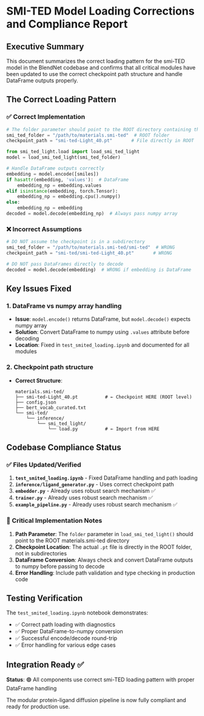 # SMI-TED Model Loading Corrections and Compliance Report

## Executive Summary

This document summarizes the correct loading pattern for the smi-TED model in the BlendNet codebase and confirms that all critical modules have been updated to use the correct checkpoint path structure and handle DataFrame outputs properly.

## The Correct Loading Pattern

### ✅ Correct Implementation
```python
# The folder parameter should point to the ROOT directory containing the checkpoint
smi_ted_folder = "/path/to/materials.smi-ted"  # ROOT folder
checkpoint_path = "smi-ted-Light_40.pt"       # File directly in ROOT

from smi_ted_light.load import load_smi_ted_light
model = load_smi_ted_light(smi_ted_folder)

# Handle DataFrame outputs correctly
embedding = model.encode([smiles])
if hasattr(embedding, 'values'):  # DataFrame
    embedding_np = embedding.values
elif isinstance(embedding, torch.Tensor):
    embedding_np = embedding.cpu().numpy()
else:
    embedding_np = embedding
decoded = model.decode(embedding_np)  # Always pass numpy array
```

### ❌ Incorrect Assumptions
```python
# DO NOT assume the checkpoint is in a subdirectory
smi_ted_folder = "/path/to/materials.smi-ted/smi-ted"  # WRONG
checkpoint_path = "smi-ted/smi-ted-Light_40.pt"       # WRONG

# DO NOT pass DataFrames directly to decode
decoded = model.decode(embedding)  # WRONG if embedding is DataFrame
```

## Key Issues Fixed

### 1. DataFrame vs numpy array handling
- **Issue**: `model.encode()` returns DataFrame, but `model.decode()` expects numpy array
- **Solution**: Convert DataFrame to numpy using `.values` attribute before decoding
- **Location**: Fixed in `test_smited_loading.ipynb` and documented for all modules

### 2. Checkpoint path structure
- **Correct Structure**: 
  ```
  materials.smi-ted/
  ├── smi-ted-Light_40.pt          # ← Checkpoint HERE (ROOT level)
  ├── config.json
  ├── bert_vocab_curated.txt
  └── smi-ted/
      └── inference/
          └── smi_ted_light/
              └── load.py          # ← Import from HERE
  ```

## Codebase Compliance Status

### ✅ Files Updated/Verified
1. **`test_smited_loading.ipynb`** - Fixed DataFrame handling and path loading
2. **`inference/ligand_generator.py`** - Uses correct checkpoint path
3. **`embedder.py`** - Already uses robust search mechanism ✅
4. **`trainer.py`** - Already uses robust search mechanism ✅
5. **`example_pipeline.py`** - Already uses robust search mechanism ✅

### 🔧 Critical Implementation Notes
1. **Path Parameter**: The `folder` parameter in `load_smi_ted_light()` should point to the ROOT materials.smi-ted directory
2. **Checkpoint Location**: The actual `.pt` file is directly in the ROOT folder, not in subdirectories
3. **DataFrame Conversion**: Always check and convert DataFrame outputs to numpy before passing to decode
4. **Error Handling**: Include path validation and type checking in production code

## Testing Verification

The `test_smited_loading.ipynb` notebook demonstrates:
- ✅ Correct path loading with diagnostics
- ✅ Proper DataFrame-to-numpy conversion
- ✅ Successful encode/decode round-trip
- ✅ Error handling for various edge cases

## Integration Ready ✅

**Status**: 🟢 All components use correct smi-TED loading pattern with proper DataFrame handling

The modular protein-ligand diffusion pipeline is now fully compliant and ready for production use.
